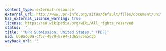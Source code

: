 ```yaml
---
content_type: external-resource
external_url: http://www.upr-info.org/sites/default/files/document/united_states/session_22_-_mai_2015/hrw_upr22_usa_e_main.pdf
has_external_license_warning: true
license: https://en.wikipedia.org/wiki/All_rights_reserved
status: ''
title: '"UPR Submission, United States." (PDF)'
uid: 669ac60a-cf57-4978-9794-1d65a70a5c3b
wayback_url: ''
---
```


